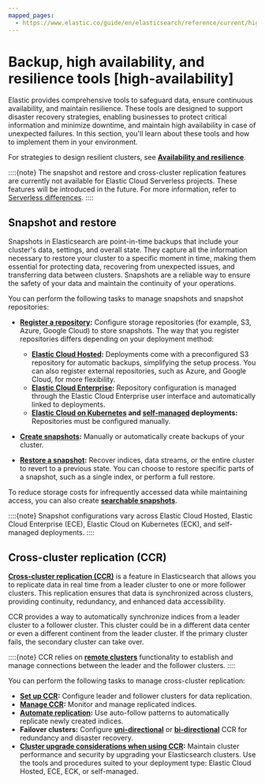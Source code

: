 ```yaml
---
mapped_pages:
  - https://www.elastic.co/guide/en/elasticsearch/reference/current/high-availability.html
---
```


# Backup, high availability, and resilience tools [high-availability]

Elastic provides comprehensive tools to safeguard data, ensure continuous availability, and maintain resilience. These tools are designed to support disaster recovery strategies, enabling businesses to protect critical information and minimize downtime, and maintain high availability in case of unexpected failures. In this section, you'll learn about these tools and how to implement them in your environment.

For strategies to design resilient clusters, see **[Availability and resilience](production-guidance/availability-and-resilience.md)**.

::::{note} 
The snapshot and restore and cross-cluster replication features are currently not available for Elastic Cloud Serverless projects. These features will be introduced in the future. For more information, refer to [Serverless differences](/deploy-manage/deploy/elastic-cloud/differences-from-other-elasticsearch-offerings.md#elasticsearch-differences-serverless-feature-categories).
::::

## Snapshot and restore

Snapshots in Elasticsearch are point-in-time backups that include your cluster's data, settings, and overall state. They capture all the information necessary to restore your cluster to a specific moment in time, making them essential for protecting data, recovering from unexpected issues, and transferring data between clusters. Snapshots are a reliable way to ensure the safety of your data and maintain the continuity of your operations.

You can perform the following tasks to manage snapshots and snapshot repositories:

- **[Register a repository](tools/snapshot-and-restore/manage-snapshot-repositories.md):** Configure storage repositories (for example, S3, Azure, Google Cloud) to store snapshots. The way that you register repositories differs depending on your deployment method:
  - **[Elastic Cloud Hosted](tools/snapshot-and-restore/elastic-cloud-hosted.md):** Deployments come with a preconfigured S3 repository for automatic backups, simplifying the setup process. You can also register external repositories, such as Azure, and Google Cloud, for more flexibility.
  - **[Elastic Cloud Enterprise](tools/snapshot-and-restore/cloud-enterprise.md):** Repository configuration is managed through the Elastic Cloud Enterprise user interface and automatically linked to deployments.
  - **[Elastic Cloud on Kubernetes](tools/snapshot-and-restore/cloud-on-k8s.md) and [self-managed](tools/snapshot-and-restore/self-managed.md) deployments:** Repositories must be configured manually.

- **[Create snapshots](tools/snapshot-and-restore/create-snapshots.md):** Manually or automatically create backups of your cluster.
- **[Restore a snapshot](tools/snapshot-and-restore/restore-snapshot.md):** Recover indices, data streams, or the entire cluster to revert to a previous state. You can choose to restore specific parts of a snapshot, such as a single index, or perform a full restore.

To reduce storage costs for infrequently accessed data while maintaining access, you can also create **[searchable snapshots](tools/snapshot-and-restore/searchable-snapshots.md)**.

::::{note}
Snapshot configurations vary across Elastic Cloud Hosted, Elastic Cloud Enterprise (ECE), Elastic Cloud on Kubernetes (ECK), and self-managed deployments.
::::

## Cross-cluster replication (CCR)

**[Cross-cluster replication (CCR)](tools/cross-cluster-replication.md)** is a feature in Elasticsearch that allows you to replicate data in real time from a leader cluster to one or more follower clusters. This replication ensures that data is synchronized across clusters, providing continuity, redundancy, and enhanced data accessibility. 

CCR provides a way to automatically synchronize indices from a leader cluster to a follower cluster. This cluster could be in a different data center or even a different continent from the leader cluster. If the primary cluster fails, the secondary cluster can take over.

::::{note}
CCR relies on **[remote clusters](remote-clusters.md)** functionality to establish and manage connections between the leader and the follower clusters.
::::

You can perform the following tasks to manage cross-cluster replication:

- **[Set up CCR](tools/cross-cluster-replication/set-up-cross-cluster-replication.md):** Configure leader and follower clusters for data replication.
- **[Manage CCR](tools/cross-cluster-replication/manage-cross-cluster-replication.md):** Monitor and manage replicated indices.
- **[Automate replication](tools/cross-cluster-replication/manage-auto-follow-patterns.md):** Use auto-follow patterns to automatically replicate newly created indices.
- **Failover clusters:** Configure **[uni-directional](tools/cross-cluster-replication/uni-directional-disaster-recovery.md)** or **[bi-directional](tools/cross-cluster-replication/bi-directional-disaster-recovery.md)** CCR for redundancy and disaster recovery.
- **[Cluster upgrade considerations when using CCR](upgrade.md):** Maintain cluster performance and security by upgrading your Elasticsearch clusters. Use the tools and procedures suited to your deployment type: Elastic Cloud Hosted, ECE, ECK, or self-managed.